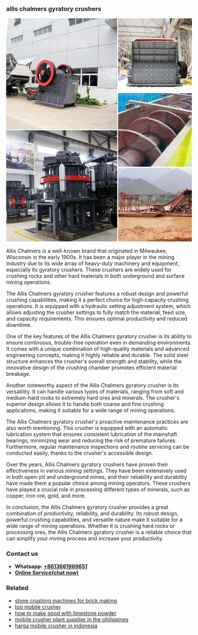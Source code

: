 <h3>allis chalmers gyratory crushers</h3><img src='1708332425.jpg' alt=''><p>Allis Chalmers is a well-known brand that originated in Milwaukee, Wisconsin in the early 1900s. It has been a major player in the mining industry due to its wide array of heavy-duty machinery and equipment, especially its gyratory crushers. These crushers are widely used for crushing rocks and other hard materials in both underground and surface mining operations.</p><p>The Allis Chalmers gyratory crusher features a robust design and powerful crushing capabilities, making it a perfect choice for high-capacity crushing operations. It is equipped with a hydraulic setting adjustment system, which allows adjusting the crusher settings to fully match the material, feed size, and capacity requirements. This ensures optimal productivity and reduced downtime.</p><p>One of the key features of the Allis Chalmers gyratory crusher is its ability to ensure continuous, trouble-free operation even in demanding environments. It comes with a unique combination of high-quality materials and advanced engineering concepts, making it highly reliable and durable. The solid steel structure enhances the crusher's overall strength and stability, while the innovative design of the crushing chamber promotes efficient material breakage.</p><p>Another noteworthy aspect of the Allis Chalmers gyratory crusher is its versatility. It can handle various types of materials, ranging from soft and medium-hard rocks to extremely hard ores and minerals. The crusher's superior design allows it to handle both coarse and fine crushing applications, making it suitable for a wide range of mining operations.</p><p>The Allis Chalmers gyratory crusher's proactive maintenance practices are also worth mentioning. This crusher is equipped with an automatic lubrication system that ensures consistent lubrication of the mainshaft bearings, minimizing wear and reducing the risk of premature failures. Furthermore, regular maintenance inspections and routine servicing can be conducted easily, thanks to the crusher's accessible design.</p><p>Over the years, Allis Chalmers gyratory crushers have proven their effectiveness in various mining settings. They have been extensively used in both open-pit and underground mines, and their reliability and durability have made them a popular choice among mining operators. These crushers have played a crucial role in processing different types of minerals, such as copper, iron ore, gold, and more.</p><p>In conclusion, the Allis Chalmers gyratory crusher provides a great combination of productivity, reliability, and durability. Its robust design, powerful crushing capabilities, and versatile nature make it suitable for a wide range of mining operations. Whether it is crushing hard rocks or processing ores, the Allis Chalmers gyratory crusher is a reliable choice that can simplify your mining process and increase your productivity.</p><h3>Contact us</h3><ul><li><strong>Whatsapp:&nbsp;<a href="https://wa.me/8613661969651">+8613661969651</a></strong></li><li><a href="https://swt.shibang-china.com/?git&amp;zhl&amp;allis chalmers gyratory crushers"><strong>Online Service(chat now)</strong></a></li></ul><h3>Related</h3><ul><li><a href='stone crushing machines for brick making.md'>stone crushing machines for brick making</a></li><li><a href='top mobile crusher.md'>top mobile crusher</a></li><li><a href='how to make good with limestone powder.md'>how to make good with limestone powder</a></li><li><a href='mobile crusher plant supplier in the philippines.md'>mobile crusher plant supplier in the philippines</a></li><li><a href='harga mobile crusher in indonesia.md'>harga mobile crusher in indonesia</a></li></ul>